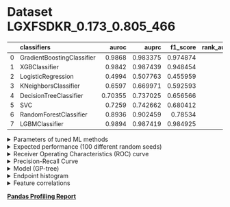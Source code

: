 # Dataset LGXFSDKR_0.173_0.805_466

|    | classifiers                |   auroc |    auprc |   f1_score |   rank_auroc |   rank_auprc |   rank_f1 |
|---:|:---------------------------|--------:|---------:|-----------:|-------------:|-------------:|----------:|
|  0 | GradientBoostingClassifier | 0.9868  | 0.983375 |   0.974874 |            2 |            3 |         2 |
|  1 | XGBClassifier              | 0.9842  | 0.987439 |   0.948454 |            3 |            1 |         3 |
|  2 | LogisticRegression         | 0.4994  | 0.507763 |   0.455959 |            8 |            8 |         8 |
|  3 | KNeighborsClassifier       | 0.6597  | 0.669971 |   0.592593 |            7 |            7 |         7 |
|  4 | DecisionTreeClassifier     | 0.70355 | 0.737025 |   0.656566 |            6 |            6 |         6 |
|  5 | SVC                        | 0.7259  | 0.742662 |   0.680412 |            5 |            5 |         5 |
|  6 | RandomForestClassifier     | 0.8936  | 0.902459 |   0.78534  |            4 |            4 |         4 |
|  7 | LGBMClassifier             | 0.9894  | 0.987419 |   0.984925 |            1 |            1 |         1 |


<details>
<summary>Parameters of tuned ML methods</summary>


```
GradientBoostingClassifier(ccp_alpha=0.0, criterion='friedman_mse', init=None,
                           learning_rate=0.09856925468972667, loss='deviance',
                           max_depth=8, max_features=None, max_leaf_nodes=None,
                           min_impurity_decrease=0.0, min_impurity_split=None,
                           min_samples_leaf=1, min_samples_split=2,
                           min_weight_fraction_leaf=0.0, n_estimators=100,
                           n_iter_no_change=18, presort='deprecated',
                           random_state=466, subsample=1.0, tol=1e-07,
                           validation_fraction=0.02, verbose=0,
                           warm_start=False)
XGBClassifier(alpha=0.001309347764360703, base_score=0.5, booster='gbtree',
              colsample_bylevel=1, colsample_bynode=1, colsample_bytree=1,
              eta=0.09039419595826592, eval_metric='logloss', gamma=0.0,
              gpu_id=-1, importance_type='gain', interaction_constraints=None,
              learning_rate=0.0903941989, max_delta_step=0, max_depth=8,
              min_child_weight=1, missing=nan, monotone_constraints=None,
              n_estimators=92, n_jobs=0, num_parallel_tree=1,
              objective='binary:logistic', random_state=466,
              reg_alpha=0.0013093478, reg_lambda=6.688827744595406e-05,
              scale_pos_weight=1, subsample=1, tree_method=None,
              validate_parameters=False, verbosity=None)
LogisticRegression(C=0.00019253501661343955, class_weight=None, dual=False,
                   fit_intercept=True, intercept_scaling=1, l1_ratio=None,
                   max_iter=100, multi_class='auto', n_jobs=None, penalty='l2',
                   random_state=466, solver='newton-cg', tol=0.0001, verbose=0,
                   warm_start=False)
KNeighborsClassifier(algorithm='auto', leaf_size=30, metric='minkowski',
                     metric_params=None, n_jobs=None, n_neighbors=20, p=1,
                     weights='distance')
DecisionTreeClassifier(ccp_alpha=0.0, class_weight=None, criterion='gini',
                       max_depth=10, max_features=None, max_leaf_nodes=None,
                       min_impurity_decrease=0.0, min_impurity_split=None,
                       min_samples_leaf=4, min_samples_split=3,
                       min_weight_fraction_leaf=0.0, presort='deprecated',
                       random_state=466, splitter='best')
SVC(C=0.016429988326301985, break_ties=False, cache_size=200,
    class_weight='balanced', coef0=5.300000000000001,
    decision_function_shape='ovr', degree=5, gamma='auto', kernel='poly',
    max_iter=-1, probability=True, random_state=466, shrinking=True,
    tol=0.009128945030583608, verbose=False)
RandomForestClassifier(bootstrap=True, ccp_alpha=0.0, class_weight=None,
                       criterion='gini', max_depth=10, max_features=None,
                       max_leaf_nodes=None, max_samples=None,
                       min_impurity_decrease=0.0, min_impurity_split=None,
                       min_samples_leaf=4, min_samples_split=6,
                       min_weight_fraction_leaf=0.0, n_estimators=97,
                       n_jobs=None, oob_score=False, random_state=466,
                       verbose=0, warm_start=False)
LGBMClassifier(boosting_type='dart', class_weight=None, colsample_bytree=1.0,
               importance_type='split', learning_rate=0.1, max_depth=5,
               metric='binary_logloss', min_child_samples=20,
               min_child_weight=0.001, min_split_gain=0.0, n_estimators=97,
               n_jobs=-1, num_leaves=103, objective='binary', random_state=466,
               reg_alpha=0.0, reg_lambda=0.0, silent=True, subsample=1.0,
               subsample_for_bin=200000, subsample_freq=0)
```

</details>

<details>
<summary>Expected performance (100 different random seeds)</summary>
<img src='LGXFSDKR_0.173_0.805_466-box.svg' width=40% />
</details>

<details>
<summary>Receiver Operating Characteristics (ROC) curve</summary>
<img src='LGXFSDKR_0.173_0.805_466-roc.svg' width=40% />
</details>

<details>
<summary>Precision-Recall Curve</summary>
<img src='LGXFSDKR_0.173_0.805_466-prc.svg' width=40% />
</details>

<details>
<summary>Model (GP-tree)</summary>
<img src='LGXFSDKR_0.173_0.805_466-model.svg' height=10% />
</details>

<details>
<summary>Endpoint histogram</summary>
<img src='LGXFSDKR_0.173_0.805_466-endpoint.svg' width=40% />
</details>

<details>
<summary>Feature correlations</summary>
<img src='LGXFSDKR_0.173_0.805_466-corr.svg' width=40% />
</details>

[**Pandas Profiling Report**](https://epistasislab.github.io/digen/profile/LGXFSDKR_0.173_0.805_466.html)